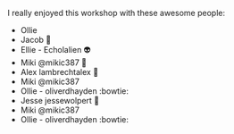 I really enjoyed this workshop with these awesome people: 
* Ollie
* Jacob :beer:
* Ellie - Echolalien :alien:
* Miki @mikic387 :honeybee:
* Alex lambrechtalex :raised_hands:
* Miki @mikic387
* Ollie - oliverdhayden :bowtie:
* Jesse  jessewolpert :spaghetti:
* Miki @mikic387
* Ollie - oliverdhayden :bowtie: